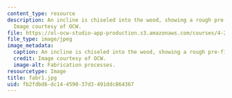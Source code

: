```yaml
---
content_type: resource
description: An incline is chiseled into the wood, showing a rough pre-finish surface.
  Image courtesy of OCW.
file: https://ol-ocw-studio-app-production.s3.amazonaws.com/courses/4-296-furniture-making-spring-2005/fb2fdbd6dc14459037d3491ddc864367_fabr1.jpg
file_type: image/jpeg
image_metadata:
  caption: An incline is chiseled into the wood, showing a rough pre-finish surface.
  credit: Image courtesy of OCW.
  image-alt: Fabrication processes.
resourcetype: Image
title: fabr1.jpg
uid: fb2fdbd6-dc14-4590-37d3-491ddc864367
---
```

